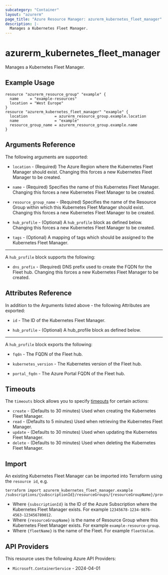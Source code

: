 ```yaml
---
subcategory: "Container"
layout: "azurerm"
page_title: "Azure Resource Manager: azurerm_kubernetes_fleet_manager"
description: |-
  Manages a Kubernetes Fleet Manager.
---
```


# azurerm_kubernetes_fleet_manager

Manages a Kubernetes Fleet Manager.

## Example Usage

```hcl
resource "azurerm_resource_group" "example" {
  name     = "example-resources"
  location = "West Europe"
}
resource "azurerm_kubernetes_fleet_manager" "example" {
  location            = azurerm_resource_group.example.location
  name                = "example"
  resource_group_name = azurerm_resource_group.example.name
}
```

## Arguments Reference

The following arguments are supported:

* `location` - (Required) The Azure Region where the Kubernetes Fleet Manager should exist. Changing this forces a new Kubernetes Fleet Manager to be created.

* `name` - (Required) Specifies the name of this Kubernetes Fleet Manager. Changing this forces a new Kubernetes Fleet Manager to be created.

* `resource_group_name` - (Required) Specifies the name of the Resource Group within which this Kubernetes Fleet Manager should exist. Changing this forces a new Kubernetes Fleet Manager to be created.

* `hub_profile` - (Optional) A `hub_profile` block as defined below. Changing this forces a new Kubernetes Fleet Manager to be created.

* `tags` - (Optional) A mapping of tags which should be assigned to the Kubernetes Fleet Manager.

---

A `hub_profile` block supports the following:

* `dns_prefix` - (Required) DNS prefix used to create the FQDN for the Fleet hub. Changing this forces a new Kubernetes Fleet Manager to be created.

## Attributes Reference

In addition to the Arguments listed above - the following Attributes are exported:

* `id` - The ID of the Kubernetes Fleet Manager.

* `hub_profile` - (Optional) A hub_profile block as defined below.

---

A `hub_profile` block exports the following:

* `fqdn` - The FQDN of the Fleet hub.

* `kubernetes_version` - The Kubernetes version of the Fleet hub.

* `portal_fqdn` - The Azure Portal FQDN of the Fleet hub.

## Timeouts

The `timeouts` block allows you to specify [timeouts](https://www.terraform.io/docs/configuration/resources.html#timeouts) for certain actions:

* `create` - (Defaults to 30 minutes) Used when creating the Kubernetes Fleet Manager.
* `read` - (Defaults to 5 minutes) Used when retrieving the Kubernetes Fleet Manager.
* `update` - (Defaults to 30 minutes) Used when updating the Kubernetes Fleet Manager.
* `delete` - (Defaults to 30 minutes) Used when deleting the Kubernetes Fleet Manager.

## Import

An existing Kubernetes Fleet Manager can be imported into Terraform using the `resource id`, e.g.

```shell
terraform import azurerm_kubernetes_fleet_manager.example /subscriptions/{subscriptionId}/resourceGroups/{resourceGroupName}/providers/Microsoft.ContainerService/fleets/{fleetName}
```

* Where `{subscriptionId}` is the ID of the Azure Subscription where the Kubernetes Fleet Manager exists. For example `12345678-1234-9876-4563-123456789012`.
* Where `{resourceGroupName}` is the name of Resource Group where this Kubernetes Fleet Manager exists. For example `example-resource-group`.
* Where `{fleetName}` is the name of the Fleet. For example `fleetValue`.

## API Providers
<!-- This section is generated, changes will be overwritten -->
This resource uses the following Azure API Providers:

* `Microsoft.ContainerService` - 2024-04-01
